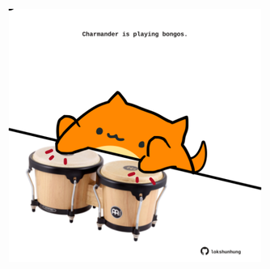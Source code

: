 <!-- built at 16/03/2023, 15:00:53 UTC -->
<p align="center">
  <img width="500" height="500" src="./ReadmeImage.svg">
</p>
